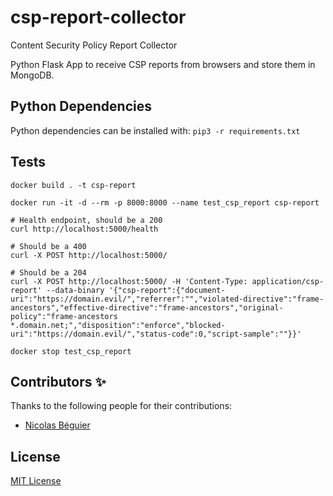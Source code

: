 # csp-report-collector
Content Security Policy Report Collector


Python Flask App to receive CSP reports from browsers and store them in MongoDB.


## Python Dependencies
Python dependencies can be installed with: `pip3 -r requirements.txt`

## Tests

```
docker build . -t csp-report

docker run -it -d --rm -p 8000:8000 --name test_csp_report csp-report

# Health endpoint, should be a 200
curl http://localhost:5000/health

# Should be a 400
curl -X POST http://localhost:5000/

# Should be a 204
curl -X POST http://localhost:5000/ -H 'Content-Type: application/csp-report' --data-binary '{"csp-report":{"document-uri":"https://domain.evil/","referrer":"","violated-directive":"frame-ancestors","effective-directive":"frame-ancestors","original-policy":"frame-ancestors *.domain.net;","disposition":"enforce","blocked-uri":"https://domain.evil/","status-code":0,"script-sample":""}}'

docker stop test_csp_report

```

## Contributors ✨
Thanks to the following people for their contributions:
 - [Nicolas Béguier](https://github.com/nbeguier)


## License
[MIT License](LICENSE)
